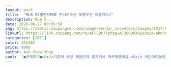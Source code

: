 ```yaml
---
layout: post 
title:  "MLB 55별천지POE 주니어우산 투명우산 아름지다/" 
description: MLB 5 ..
date: 2020-06-27 08:05:58 
img: https://static.coupangcdn.com/image/vendor_inventory/images/2017/04/14/14/3/826fb5a3-1dfe-4001-a886-befcd73226ef.jpg 
linkUrl: https://link.coupang.com/re/AFFSDP?lptag=AF3600438&subid=ahnPublicAsk&pageKey=159942943&itemId=459204533&vendorItemId=3125589668&traceid=V0-113-64d10eece99f3b5d 
categories: [1011] 
color: 4A148C 
price: 9900 
author: Ask View Shop 
cont:  "●구매후기●<br/>기존에 쓰던 제품인데 망가져서 재구매했어요.<br/> 어린아이들이 사용하기에는 투명이라 앞이 보여서 더 좋아요.<br/> 아이도 좋아해요.<br/> 저렴한 제품은 접을때 손이 찝힐수도 있고 대도 가늘어서 약한 느낌인데 이제품은 묵직하고 접을때 손 다칠일이 없어서 좋아요.<br/><br/>깔끔하고 투명이라 잘 보여 안전하고<br/>생각보다 커서 오래 쓸 것 같아요:)<br/>생각보다튼튼하니 좋네요<br/>아이도 좋아하네요!<br/>우산이 저절로 자꾸 펼쳐져요 도착한담날 비가와서 아이가 바로쓰고 등원 차량기다리는데 활짝펼쳐져 자동버튼 누른줄알았는데 하원선생님이 접으면펴지고접으면펴지고 아이가 우산땜에 힘들어 했다하네요ㅜ 너무해요 하루도 재대로 써보지 못했네요<br/>좀 더 큰 우산을 사주려 했어요<br/>초1 아이에게 유치하지 않은<br/>초1아이도 맘에들어합니다<br/>기존에 쓰던 제품인데 망가져서 재구매했어요.<br/> 어린아이들이 사용하기에는 투명이라 앞이 보여서 더 좋아요.<br/> 아이도 좋아해요.<br/> 저렴한 제품은 접을때 손이 찝힐수도 있고 대도 가늘어서 약한 느낌인데 이제품은 묵직하고 접을때 손 다칠일이 없어서 좋아요.<br/><br/>깔끔하고 투명이라 잘 보여 안전하고<br/>생각보다 커서 오래 쓸 것 같아요:)<br/>생각보다튼튼하니 좋네요<br/>아이도 좋아하네요!<br/>우산이 저절로 자꾸 펼쳐져요 도착한담날 비가와서 아이가 바로쓰고 등원 차량기다리는데 활짝펼쳐져 자동버튼 누른줄알았는데 하원선생님이 접으면펴지고접으면펴지고 아이가 우산땜에 힘들어 했다하네요ㅜ 너무해요 하루도 재대로 써보지 못했네요<br/>좀 더 큰 우산을 사주려 했어요<br/>초1 아이에게 유치하지 않은<br/>초1아이도 맘에들어합니다<br/>기존에 쓰던 제품인데 망가져서 재구매했어요.<br/> 어린아이들이 사용하기에는 투명이라 앞이 보여서 더 좋아요.<br/> 아이도 좋아해요.<br/> 저렴한 제품은 접을때 손이 찝힐수도 있고 대도 가늘어서 약한 느낌인데 이제품은 묵직하고 접을때 손 다칠일이 없어서 좋아요.<br/><br/>깔끔하고 투명이라 잘 보여 안전하고<br/>생각보다 커서 오래 쓸 것 같아요:)<br/>생각보다튼튼하니 좋네요<br/>아이도 좋아하네요!<br/>우산이 저절로 자꾸 펼쳐져요 도착한담날 비가와서 아이가 바로쓰고 등원 차량기다리는데 활짝펼쳐져 자동버튼 누른줄알았는데 하원선생님이 접으면펴지고접으면펴지고 아이가 우산땜에 힘들어 했다하네요ㅜ 너무해요 하루도 재대로 써보지 못했네요<br/>좀 더 큰 우산을 사주려 했어요<br/>초1 아이에게 유치하지 않은<br/>초1아이도 맘에들어합니다<br/>" 
---
```

